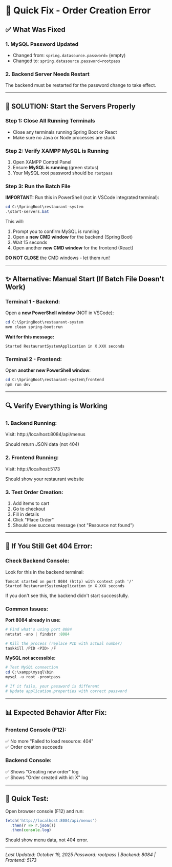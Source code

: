 # 🔧 Quick Fix - Order Creation Error

## ✅ What Was Fixed

### 1. **MySQL Password Updated**
- Changed from: `spring.datasource.password=` (empty)
- Changed to: `spring.datasource.password=rootpass`

### 2. **Backend Server Needs Restart**
The backend must be restarted for the password change to take effect.

---

## 🚀 **SOLUTION: Start the Servers Properly**

### **Step 1: Close All Running Terminals**
- Close any terminals running Spring Boot or React
- Make sure no Java or Node processes are stuck

### **Step 2: Verify XAMPP MySQL is Running**
1. Open XAMPP Control Panel
2. Ensure **MySQL is running** (green status)
3. Your MySQL root password should be `rootpass`

### **Step 3: Run the Batch File**

**IMPORTANT:** Run this in PowerShell (not in VSCode integrated terminal):

```powershell
cd C:\SpringBoot\restaurant-system
.\start-servers.bat
```

This will:
1. Prompt you to confirm MySQL is running
2. Open a **new CMD window** for the backend (Spring Boot)
3. Wait 15 seconds
4. Open another **new CMD window** for the frontend (React)

**DO NOT CLOSE** the CMD windows - let them run!

---

## ✨ **Alternative: Manual Start (If Batch File Doesn't Work)**

### **Terminal 1 - Backend:**

Open a **new PowerShell window** (NOT in VSCode):

```powershell
cd C:\SpringBoot\restaurant-system
mvn clean spring-boot:run
```

**Wait for this message:**
```
Started RestaurantSystemApplication in X.XXX seconds
```

### **Terminal 2 - Frontend:**

Open **another new PowerShell window**:

```powershell
cd C:\SpringBoot\restaurant-system\frontend
npm run dev
```

---

## 🔍 **Verify Everything is Working**

### 1. **Backend Running:**
Visit: http://localhost:8084/api/menus

Should return JSON data (not 404)

### 2. **Frontend Running:**
Visit: http://localhost:5173

Should show your restaurant website

### 3. **Test Order Creation:**
1. Add items to cart
2. Go to checkout
3. Fill in details
4. Click "Place Order"
5. Should see success message (not "Resource not found")

---

## 🛑 **If You Still Get 404 Error:**

### Check Backend Console:
Look for this in the backend terminal:
```
Tomcat started on port 8084 (http) with context path '/'
Started RestaurantSystemApplication in X.XXX seconds
```

If you don't see this, the backend didn't start successfully.

### Common Issues:

**Port 8084 already in use:**
```powershell
# Find what's using port 8084
netstat -ano | findstr :8084

# Kill the process (replace PID with actual number)
taskkill /PID <PID> /F
```

**MySQL not accessible:**
```powershell
# Test MySQL connection
cd C:\xampp\mysql\bin
mysql -u root -prootpass

# If it fails, your password is different
# Update application.properties with correct password
```

---

## 📊 **Expected Behavior After Fix:**

### Frontend Console (F12):
✅ No more "Failed to load resource: 404"  
✅ Order creation succeeds

### Backend Console:
✅ Shows "Creating new order" log  
✅ Shows "Order created with id: X" log

---

## 🎯 **Quick Test:**

Open browser console (F12) and run:
```javascript
fetch('http://localhost:8084/api/menus')
  .then(r => r.json())
  .then(console.log)
```

Should show menu data, not 404 error.

---

*Last Updated: October 19, 2025*
*Password: rootpass | Backend: 8084 | Frontend: 5173*
